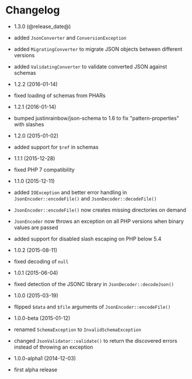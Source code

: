 Changelog
=========

* 1.3.0 (@release_date@)

 * added `JsonConverter` and `ConversionException`
 * added `MigratingConverter` to migrate JSON objects between different versions
 * added `ValidatingConverter` to validate converted JSON against schemas

* 1.2.2 (2016-01-14)

 * fixed loading of schemas from PHARs

* 1.2.1 (2016-01-14)

 * bumped justinrainbow/json-schema to 1.6 to fix "pattern-properties" with 
   slashes

* 1.2.0 (2015-01-02)

 * added support for `$ref` in schemas

* 1.1.1 (2015-12-28)

 * fixed PHP 7 compatibility

* 1.1.0 (2015-12-11)

 * added `IOException` and better error handling in `JsonEncoder::encodeFile()`
   and `JsonDecoder::decodeFile()`
 * `JsonEncoder::encodeFile()` now creates missing directories on demand
 * `JsonEncoder` now throws an exception on all PHP versions when binary values 
   are passed
 * added support for disabled slash escaping on PHP below 5.4

* 1.0.2 (2015-08-11)

 * fixed decoding of `null`

* 1.0.1 (2015-06-04)

 * fixed detection of the JSONC library in `JsonDecoder::decodeJson()`

* 1.0.0 (2015-03-19)

 * flipped `$data` and `$file` arguments of `JsonEncoder::encodeFile()`

* 1.0.0-beta (2015-01-12)

 * renamed `SchemaException` to `InvalidSchemaException`
 * changed `JsonValidator::validate()` to return the discovered errors instead
   of throwing an exception

* 1.0.0-alpha1 (2014-12-03)

 * first alpha release
